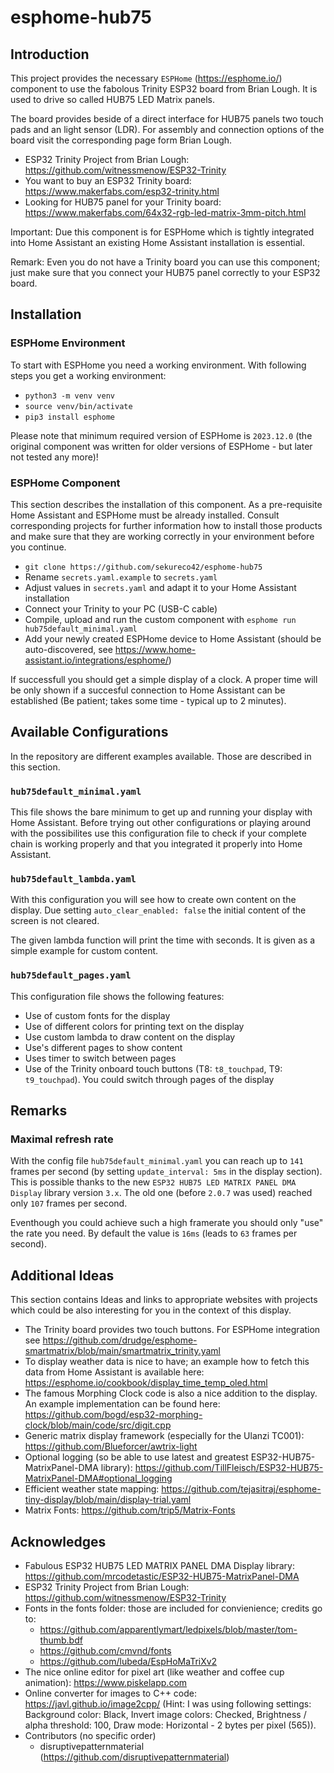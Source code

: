 # esphome-hub75

## Introduction
This project provides the necessary `ESPHome` (https://esphome.io/) component to use the fabolous Trinity ESP32 board from Brian Lough. It is used to drive so called HUB75 LED Matrix panels.

The board provides beside of a direct interface for HUB75 panels two touch pads and an light sensor (LDR). For assembly and connection options of the board visit the corresponding page form Brian Lough.

- ESP32 Trinity Project from Brian Lough: https://github.com/witnessmenow/ESP32-Trinity
- You want to buy an ESP32 Trinity board: https://www.makerfabs.com/esp32-trinity.html
- Looking for HUB75 panel for your Trinity board: https://www.makerfabs.com/64x32-rgb-led-matrix-3mm-pitch.html

Important: Due this component is for ESPHome which is tightly integrated into Home Assistant an existing Home Assistant installation is essential.

Remark: Even you do not have a Trinity board you can use this component; just make sure that you connect your HUB75 panel correctly to your ESP32 board.

## Installation
### ESPHome Environment
To start with ESPHome you need a working environment. With following steps you get a working environment:
* `python3 -m venv venv`
* `source venv/bin/activate`
* `pip3 install esphome`

Please note that minimum required version of ESPHome is `2023.12.0` (the original component was written for older versions of ESPHome - but later not tested any more)!

### ESPHome Component
This section describes the installation of this component. As a pre-requisite Home Assistant and ESPHome must be already installed. Consult corresponding projects for further information how to install those products and make sure that they are working correctly in your environment before you continue.

* `git clone https://github.com/sekureco42/esphome-hub75`
* Rename `secrets.yaml.example` to `secrets.yaml`
* Adjust values in `secrets.yaml` and adapt it to your Home Assistant installation
* Connect your Trinity to your PC (USB-C cable)
* Compile, upload and run the custom component with `esphome run hub75default_minimal.yaml`
* Add your newly created ESPHome device to Home Assistant (should be auto-discovered, see https://www.home-assistant.io/integrations/esphome/)

If successfull you should get a simple display of a clock. A proper time will be only shown if a succesful connection to Home Assistant can be established (Be patient; takes some time - typical up to 2 minutes).

## Available Configurations
In the repository are different examples available. Those are described in this section.

### `hub75default_minimal.yaml`
This file shows the bare minimum to get up and running your display with Home Assistant. Before trying out other configurations or playing around with the possibilites use this configuration file to check if your complete chain is working properly and that you integrated it properly into Home Assistant.

### `hub75default_lambda.yaml`
With this configuration you will see how to create own content on the display. Due setting `auto_clear_enabled: false` the initial content of the screen is not cleared.

The given lambda function will print the time with seconds. It is given as a simple example for custom content.

### `hub75default_pages.yaml`
This configuration file shows the following features:
- Use of custom fonts for the display
- Use of different colors for printing text on the display
- Use custom lambda to draw content on the display
- Use's different pages to show content
- Uses timer to switch between pages
- Use of the Trinity onboard touch buttons (T8: `t8_touchpad`, T9: `t9_touchpad`). You could switch through pages of the display

## Remarks
### Maximal refresh rate
With the config file `hub75default_minimal.yaml` you can reach up to `141` frames per second (by setting `update_interval: 5ms` in the display section). This is possible thanks to the new `ESP32 HUB75 LED MATRIX PANEL DMA Display` library version `3.x`. The old one (before `2.0.7` was used) reached only `107` frames per second.

Eventhough you could achieve such a high framerate you should only "use" the rate you need. By default the value is `16ms` (leads to `63` frames per second).


## Additional Ideas
This section contains Ideas and links to appropriate websites with projects which could be also interesting for you in the context of this display.

- The Trinity board provides two touch buttons. For ESPHome integration see https://github.com/drudge/esphome-smartmatrix/blob/main/smartmatrix_trinity.yaml
- To display weather data is nice to have; an example how to fetch this data from Home Assistant is available here: https://esphome.io/cookbook/display_time_temp_oled.html
- The famous Morphing Clock code is also a nice addition to the display. An example implementation can be found here: https://github.com/bogd/esp32-morphing-clock/blob/main/code/src/digit.cpp
- Generic matrix display framework (especially for the Ulanzi TC001): https://github.com/Blueforcer/awtrix-light
- Optional logging (so be able to use latest and greatest ESP32-HUB75-MatrixPanel-DMA library):  https://github.com/TillFleisch/ESP32-HUB75-MatrixPanel-DMA#optional_logging
- Efficient weather state mapping: https://github.com/tejasitraj/esphome-tiny-display/blob/main/display-trial.yaml
- Matrix Fonts: https://github.com/trip5/Matrix-Fonts

## Acknowledges
- Fabulous ESP32 HUB75 LED MATRIX PANEL DMA Display library: https://github.com/mrcodetastic/ESP32-HUB75-MatrixPanel-DMA
- ESP32 Trinity Project from Brian Lough: https://github.com/witnessmenow/ESP32-Trinity
- Fonts in the fonts folder: those are included for convienience; credits go to:
  - https://github.com/apparentlymart/ledpixels/blob/master/tom-thumb.bdf
  - https://github.com/cmvnd/fonts
  - https://github.com/lubeda/EspHoMaTriXv2
- The nice online editor for pixel art (like weather and coffee cup animation): https://www.piskelapp.com
- Online converter for images to C++ code: https://javl.github.io/image2cpp/ (Hint: I was using following settings: Background color: Black, Invert image colors: Checked, Brightness / alpha threshold: 100, Draw mode: Horizontal - 2 bytes per pixel (565)).
- Contributors (no specific order)
  - disruptivepatternmaterial (https://github.com/disruptivepatternmaterial)
